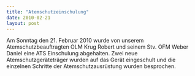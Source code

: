 ```yaml
---
title: "Atemschutzeinschulung"
date: 2010-02-21
layout: post
---
```


Am Sonntag den 21. Februar 2010 wurde von unserem Atemschutzbeauftragten OLM Krug Robert und seinem Stv. OFM Weber Daniel eine ATS Einschulung abgehalten. Zwei neue Atemschutzgeräteträger wurden auf das Gerät eingeschult und die einzelnen Schritte der Atemschutzausrüstung wurden besprochen.